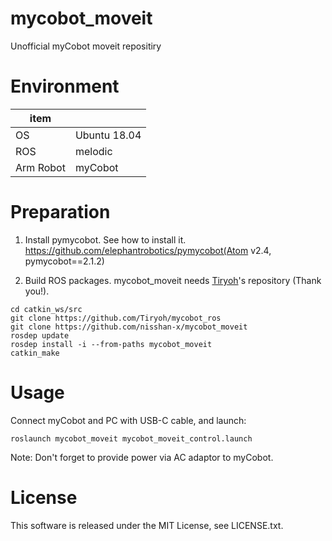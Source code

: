# mycobot_moveit
Unofficial myCobot moveit repositiry

# Environment
| item |  |
|---|---|
| OS | Ubuntu 18.04 |
| ROS | melodic |
| Arm Robot | myCobot |

# Preparation
1. Install pymycobot. See how to install it. https://github.com/elephantrobotics/pymycobot(Atom v2.4, pymycobot==2.1.2)

2. Build ROS packages. mycobot_moveit needs [Tiryoh](https://github.com/Tiryoh/mycobot_ros)'s repository (Thank you!).
```
cd catkin_ws/src
git clone https://github.com/Tiryoh/mycobot_ros
git clone https://github.com/nisshan-x/mycobot_moveit
rosdep update
rosdep install -i --from-paths mycobot_moveit
catkin_make
```

# Usage
Connect myCobot and PC with USB-C cable, and launch:

`roslaunch mycobot_moveit mycobot_moveit_control.launch`

Note: Don't forget to provide power via AC adaptor to myCobot.

# License
This software is released under the MIT License, see LICENSE.txt.